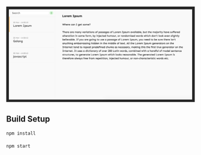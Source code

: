 
<img src="src/assets/images/screenshot.png"></img>

## Build Setup

``` bash
npm install

npm start
```
